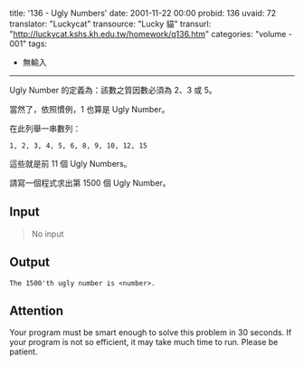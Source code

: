 title: '136 - Ugly Numbers'
date: 2001-11-22 00:00
probid: 136
uvaid: 72
translator: "Luckycat"
transource: "Lucky 貓"
transurl: "http://luckycat.kshs.kh.edu.tw/homework/q136.htm"
categories: "volume - 001"
tags:
- 無輸入
---

Ugly Number 的定義為：該數之質因數必須為 2、3 或 5。

當然了，依照慣例，1 也算是 Ugly Number。

在此列舉一串數列：

	1, 2, 3, 4, 5, 6, 8, 9, 10, 12, 15

這些就是前 11 個 Ugly Numbers。

請寫一個程式求出第 1500 個 Ugly Number。

<!-- more -->

## Input ##

> No input

## Output ##

	The 1500'th ugly number is <number>.

## Attention ## 

Your program must be smart enough to solve this problem in 30 seconds. If your program is not so efficient, it may take much time to run. Please be patient.